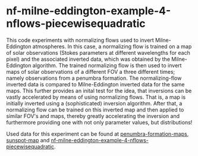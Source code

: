 # nf-milne-eddington-example-4-nflows-piecewisequadratic
This code experiments with normalizing flows used to invert Milne-Eddington atmospheres. In this case, a normalizing flow is trained on a map of solar observations (Stokes parameters at different wavelengths for each pixel) and the associated inverted data, which was obtained by the Milne-Eddington algorithm. The trained normalizing flow is then used to invert maps of solar observations of a different FOV a three different times; namely observations from a penumbra formation. The normalizing-flow inverted data is compared to Milne-Eddington inverted data for the same maps. This further provides an inital test for the idea, that inversions can be vastly accelerated by means of using normalizing flows. That is, a map is initially inverted using a (sophisticated) inversion algorithm. After that, a normalizing flow can be trained on this inverted map and then applied to similar FOV's and maps, thereby greatly accelerating the inversion and furthermore providing one with not only parameter values, but distributions!

Used data for this experiment can be found at [penumbra-formation-maps](https://drive.google.com/drive/folders/1-W3vCJC4gEsQWW0pzwF8PbQ3erE0eGPI?usp=drive_link/), [sunspot-map](https://drive.google.com/drive/folders/1AM6oA1mLYQ_DtIlSv52aYXDNDTygRQyq?usp=drive_link) and [nf-milne-eddington-example-4-nflows-piecewisequadratic](https://drive.google.com/drive/folders/1zpo0ihtQLWejjSnsT6Iwf34b-D5xEwBP?usp=drive_link).
